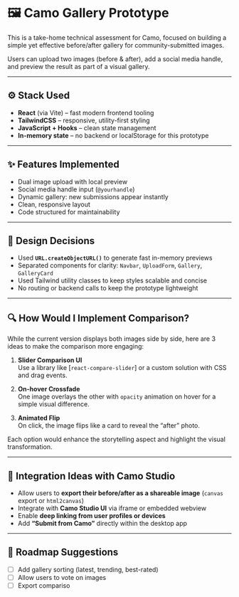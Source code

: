 # 🖼️ Camo Gallery Prototype

This is a take-home technical assessment for Camo, focused on building a simple yet effective before/after gallery for community-submitted images.

Users can upload two images (before & after), add a social media handle, and preview the result as part of a visual gallery.

---

## ⚙️ Stack Used

- **React** (via Vite) – fast modern frontend tooling
- **TailwindCSS** – responsive, utility-first styling
- **JavaScript + Hooks** – clean state management
- **In-memory state** – no backend or localStorage for this prototype

---

## ✨ Features Implemented

- Dual image upload with local preview
- Social media handle input (`@yourhandle`)
- Dynamic gallery: new submissions appear instantly
- Clean, responsive layout
- Code structured for maintainability

---

## 🧠 Design Decisions

- Used **`URL.createObjectURL()`** to generate fast in-memory previews
- Separated components for clarity: `Navbar`, `UploadForm`, `Gallery`, `GalleryCard`
- Used Tailwind utility classes to keep styles scalable and concise
- No routing or backend calls to keep the prototype lightweight

---

## 🔍 How Would I Implement Comparison?

While the current version displays both images side by side, here are 3 ideas to make the comparison more engaging:

1. **Slider Comparison UI**  
   Use a library like [`react-compare-slider`] or a custom solution with CSS and drag events.

2. **On-hover Crossfade**  
   One image overlays the other with `opacity` animation on hover for a simple visual difference.

3. **Animated Flip**  
   On click, the image flips like a card to reveal the “after” photo.

Each option would enhance the storytelling aspect and highlight the visual transformation.

---

## 🤝 Integration Ideas with Camo Studio

- Allow users to **export their before/after as a shareable image** (`canvas` export or `html2canvas`)
- Integrate with **Camo Studio UI** via iframe or embedded webview
- Enable **deep linking from user profiles or devices**
- Add **“Submit from Camo”** directly within the desktop app

---

## 📌 Roadmap Suggestions

- [ ] Add gallery sorting (latest, trending, best-rated)
- [ ] Allow users to vote on images
- [ ] Export compariso
